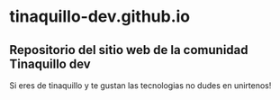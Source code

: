 # tinaquillo-dev.github.io
## Repositorio del sitio web de la comunidad Tinaquillo dev

Si eres de tinaquillo y te gustan las tecnologias no dudes en unirtenos!